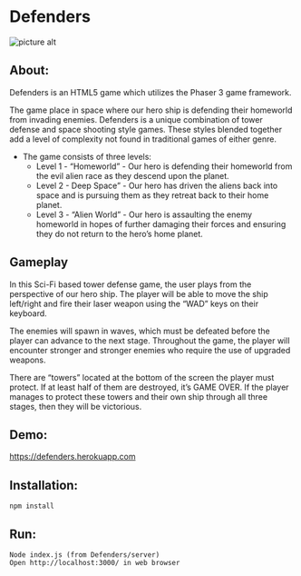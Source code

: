 # Defenders

![picture alt](http://via.placeholder.com/200x150 "Title is optional")

## About:
Defenders is an HTML5 game which utilizes the Phaser 3 game framework.

The game place in space where our hero ship is defending their homeworld from invading enemies. 
Defenders is a unique combination of tower defense and space shooting style games. These styles 
blended together add a level of complexity not found in traditional 
games of either genre.

* The game consists of three levels:  
    * Level 1 - “Homeworld” - Our hero is defending their homeworld from the evil alien race as 
    they descend upon the planet.  
    * Level 2 - Deep Space” - Our hero has driven the aliens back into space and is pursuing them 
    as they retreat back to their home planet.  
    * Level 3 - “Alien World” - Our hero is assaulting the enemy homeworld in hopes of further 
    damaging their forces and ensuring they do not return to the hero’s home planet.

## Gameplay
In this Sci-Fi based tower defense game, the user plays from the perspective of our hero ship. 
The player will be able to move the ship left/right and fire their laser weapon using the “WAD” 
keys on their keyboard.

The enemies will spawn in waves, which must be defeated before the player can advance to the next 
stage. Throughout the game, the player will encounter stronger and stronger enemies who require 
the use of upgraded weapons.

There are “towers” located at the bottom of the screen the player must protect. If at least half of 
them are destroyed, it’s GAME OVER. If the player manages to protect these towers and their own ship 
through all three stages, then they will be victorious.

## Demo:
https://defenders.herokuapp.com

## Installation:
```
npm install
```

## Run:
```
Node index.js (from Defenders/server)
Open http://localhost:3000/ in web browser
```
